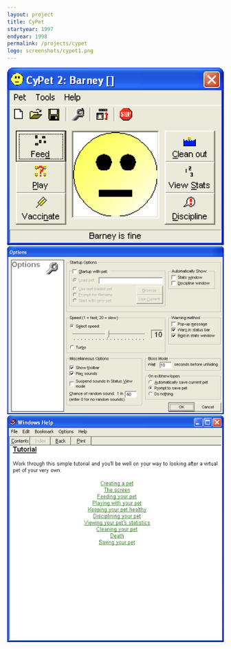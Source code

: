 ```yaml
---
layout: project
title: CyPet
startyear: 1997
endyear: 1998
permalink: /projects/cypet
logo: screenshots/cypet1.png
---
```


![](/images/projects/screenshots/cypet1.png)
![](/images/projects/screenshots/cypet2.png)
![](/images/projects/screenshots/cypet3.png)